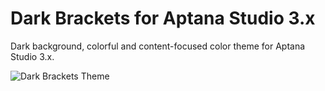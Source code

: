 # Dark Brackets for Aptana Studio 3.x

Dark background, colorful and content-focused color theme for Aptana Studio 3.x.

![Dark Brackets Theme][1]

[1]: https://bitbucket.org/druellan/dark-brackets-theme-for-aptana-studio/downloads/DarkBracketsScreen.png
